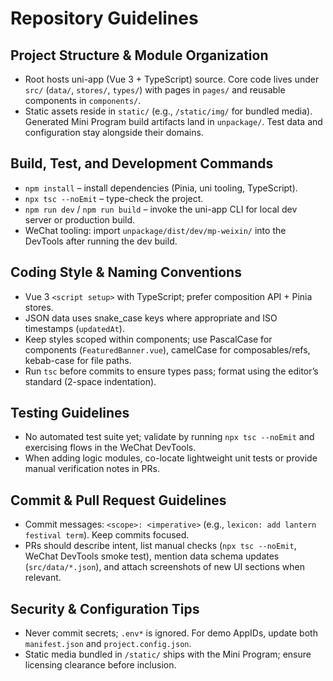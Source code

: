 # Repository Guidelines

## Project Structure & Module Organization
- Root hosts uni-app (Vue 3 + TypeScript) source. Core code lives under `src/` (`data/`, `stores/`, `types/`) with pages in `pages/` and reusable components in `components/`.
- Static assets reside in `static/` (e.g., `/static/img/` for bundled media). Generated Mini Program build artifacts land in `unpackage/`. Test data and configuration stay alongside their domains.

## Build, Test, and Development Commands
- `npm install` – install dependencies (Pinia, uni tooling, TypeScript).
- `npx tsc --noEmit` – type-check the project.
- `npm run dev` / `npm run build` – invoke the uni-app CLI for local dev server or production build.
- WeChat tooling: import `unpackage/dist/dev/mp-weixin/` into the DevTools after running the dev build.

## Coding Style & Naming Conventions
- Vue 3 `<script setup>` with TypeScript; prefer composition API + Pinia stores.
- JSON data uses snake_case keys where appropriate and ISO timestamps (`updatedAt`).
- Keep styles scoped within components; use PascalCase for components (`FeaturedBanner.vue`), camelCase for composables/refs, kebab-case for file paths.
- Run `tsc` before commits to ensure types pass; format using the editor’s standard (2-space indentation).

## Testing Guidelines
- No automated test suite yet; validate by running `npx tsc --noEmit` and exercising flows in the WeChat DevTools.
- When adding logic modules, co-locate lightweight unit tests or provide manual verification notes in PRs.

## Commit & Pull Request Guidelines
- Commit messages: `<scope>: <imperative>` (e.g., `lexicon: add lantern festival term`). Keep commits focused.
- PRs should describe intent, list manual checks (`npx tsc --noEmit`, WeChat DevTools smoke test), mention data schema updates (`src/data/*.json`), and attach screenshots of new UI sections when relevant.

## Security & Configuration Tips
- Never commit secrets; `.env*` is ignored. For demo AppIDs, update both `manifest.json` and `project.config.json`.
- Static media bundled in `/static/` ships with the Mini Program; ensure licensing clearance before inclusion.
